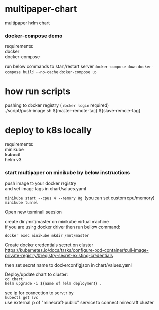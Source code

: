 # multipaper-chart
multipaper helm chart
### docker-compose demo  

requirements:  
docker  
docker-compose 

run below commands to start/restart server 
`docker-compose down`
`docker-compose build --no-cache` 
`docker-compose up`

# how run scripts  
pushing to docker registry ( `docker login` required)  
./script/push-image.sh \${master-remote-tag} \${slave-remote-tag}

# deploy to k8s locally
requirements:  
minikube  
kubectl  
helm v3  

### start multipaper on minikube by below instructions
push image to your docker registry  
and set image tags in chart/values.yaml  
  
`minikube start --cpus 4 --memory 8g `(you can set custom cpu/memory)  
`minikube tunnel`  

Open new terminall seesion  

create dir /mnt/master on minikube virtual machine  
if you are using docker driver then run bellow command:  

`docker exec minikube mkdir /mnt/master`

Create docker credentials secret on cluster  
https://kubernetes.io/docs/tasks/configure-pod-container/pull-image-private-registry/#registry-secret-existing-credentials

then set secret name to dockerconfigjson in chart/values.yaml

Deploy/update chart to cluster:  
`cd chart`  
`helm upgrade -i ${name of helm deployment} .`  

see ip for connection to server by  
`kubectl get svc`  
use external ip of "minecraft-public" service to connect minecraft cluster